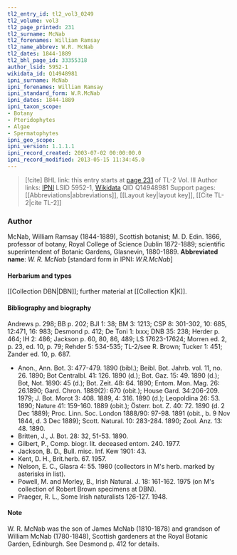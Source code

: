 ```yaml
---
tl2_entry_id: tl2_vol3_0249
tl2_volume: vol3
tl2_page_printed: 231
tl2_surname: McNab
tl2_forenames: William Ramsay
tl2_name_abbrev: W.R. McNab
tl2_dates: 1844-1889
tl2_bhl_page_id: 33355318
author_lsid: 5952-1
wikidata_id: Q14948981
ipni_surname: McNab
ipni_forenames: William Ramsay
ipni_standard_form: W.R.McNab
ipni_dates: 1844-1889
ipni_taxon_scope: 
- Botany
- Pteridophytes
- Algae
- Spermatophytes
ipni_geo_scope: 
ipni_version: 1.1.1.1
ipni_record_created: 2003-07-02 00:00:00.0
ipni_record_modified: 2013-05-15 11:34:45.0
---
```


> [!cite] BHL link: this entry starts at [page 231](https://www.biodiversitylibrary.org/page/33355318) of TL-2 Vol. III
> Author links: [IPNI](https://www.ipni.org/a/5952-1) LSID 5952-1, [Wikidata](https://www.wikidata.org/wiki/Q14948981) QID Q14948981
> Support pages: [[Abbreviations|abbreviations]], [[Layout key|layout key]], [[Cite TL-2|cite TL-2]]

### Author

McNab, William Ramsay (1844-1889), Scottish botanist; M. D. Edin. 1866, professor of botany, Royal College of Science Dublin 1872-1889; scientific superintendent of Botanic Gardens, Glasnevin, 1880-1889. 
**Abbreviated name**: *W. R. McNab* \[standard form in IPNI: *W.R.McNab*\]

#### Herbarium and types

[[Collection DBN|DBN]]; further material at [[Collection K|K]].

#### Bibliography and biography

Andrews p. 298; BB p. 202; BJI 1: 38; BM 3: 1213; CSP 8: 301-302, 10: 685, 12:471, 16: 983; Desmond p. 412; De Toni 1: lxxx; DNB 35: 238; Herder p. 464; IH 2: 486; Jackson p. 60, 80, 86, 489; LS 17623-17624; Morren ed. 2, p. 23, ed. 10, p. 79; Rehder 5: 534-535; TL-2/see R. Brown; Tucker 1: 451; Zander ed. 10, p. 687.
- Anon., Ann. Bot. 3: 477-479. 1890 (bibl.); Beibl. Bot. Jahrb. vol. 11, no. 26. 1890; Bot Centralbl. 41: 126. 1890 (d.); Bot. Gaz. 15: 49. 1890 (d.); Bot, Not. 1890: 45 (d.); Bot. Zeit. 48: 64. 1890; Entom. Mon. Mag. 26: 26.1890; Gard. Chron. 1889(2): 670 (obit.); House Gard. 34:206-209. 1979; J. Bot. Morot 3: 408. 1889, 4: 316. 1890 (d.); Leopoldina 26: 53. 1890; Nature 41: 159-160. 1889 (obit.); Österr. bot. Z. 40: 72. 1890 (d. 2 Dec 1889); Proc. Linn. Soc. London 1888/90: 97-98. 1891 (obit., b. 9 Nov 1844, d. 3 Dec 1889); Scott. Natural. 10: 283-284. 1890; Zool. Anz. 13: 48. 1890.
- Britten, J., J. Bot. 28: 32, 51-53. 1890.
- Gilbert, P., Comp. biogr. lit. deceased entom. 240. 1977.
- Jackson, B. D., Bull. misc. Inf. Kew 1901: 43.
- Kent, D. H., Brit.herb. 67. 1957.
- Nelson, E. C., Glasra 4: 55. 1980 (collectors in M's herb. marked by asterisks in list).
- Powell, M. and Morley, B., Irish Natural. J. 18: 161-162. 1975 (on M's collection of Robert Brown specimens at DBN).
- Praeger, R. L., Some Irish naturalists 126-127. 1948.

#### Note

W. R. McNab was the son of James McNab (1810-1878) and grandson of William McNab (1780-1848), Scottish gardeners at the Royal Botanic Garden, Edinburgh. See Desmond p. 412 for details.

